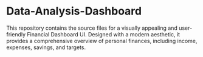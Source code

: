 # Data-Analysis-Dashboard
This repository contains the source files for a visually appealing and user-friendly Financial Dashboard UI. Designed with a modern aesthetic, it provides a comprehensive overview of personal finances, including income, expenses, savings, and targets.

